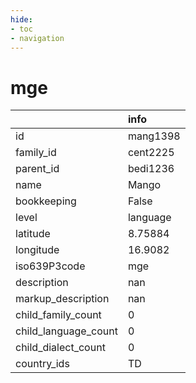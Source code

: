 ```yaml
---
hide:
- toc
- navigation
---
```

# mge
|                      | info     |
|:---------------------|:---------|
| id                   | mang1398 |
| family_id            | cent2225 |
| parent_id            | bedi1236 |
| name                 | Mango    |
| bookkeeping          | False    |
| level                | language |
| latitude             | 8.75884  |
| longitude            | 16.9082  |
| iso639P3code         | mge      |
| description          | nan      |
| markup_description   | nan      |
| child_family_count   | 0        |
| child_language_count | 0        |
| child_dialect_count  | 0        |
| country_ids          | TD       |